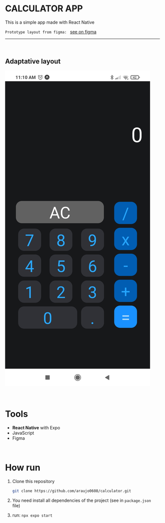 # CALCULATOR APP

This is a simple app made with React Native

`Prototype layout from figma: ` [see on figma](https://www.figma.com/file/E7RGigzQeBYdEvf5oXAnqy/Calculator-App-Ui-Design-Download-Free-(Community)?node-id=74-244&t=puXTrAeSjOwd9ZRK-0)

<hr>
<br>

## Adaptative layout

![](./assets/app.jpg)

<br>

# Tools

- **React Native** with Expo
- JavaScript
- Figma

<br>

# How run
1. Clone this repository
    ~~~bash
    git clone https://github.com/araujo0608/calculator.git
    ~~~
2. You need install all dependencies of the project (see in `package.json` file) 

3. run: `npx expo start`